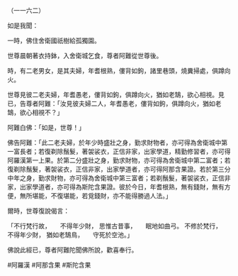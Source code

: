 （一一六二）

如是我聞：

一時，佛住舍衛國祇樹給孤獨園。

世尊晨朝著衣持鉢，入舍衛城乞食，尊者阿難從世尊後。

時，有二老男女，是其夫婦，年耆根熟，僂背如鉤，諸里巷頭，燒糞掃處，俱蹲向火。

世尊見彼二老夫婦，年耆愚老，僂背如鉤，俱蹲向火，猶如老鵠，欲心相視。見已，告尊者阿難：「汝見彼夫婦二人，年耆愚老，僂背如鉤，俱蹲向火，猶如老鵠，欲心相視不？」

阿難白佛：「如是，世尊！」

佛告阿難：「此二老夫婦，於年少時盛壯之身，勤求財物者，亦可得為舍衛城中第一富長者；若復剃除鬚髮，著袈裟衣，正信非家，出家學道，精勤修習者，亦可得阿羅漢第一上果。於第二分盛壯之身，勤求財物，亦可得為舍衛城中第二富者；若復剃除鬚髮，著袈裟衣，正信非家，出家學道者，亦可得阿那含果證。若於第三分中年之身，勤求財物，亦可得為舍衛城中第三富者；若剃鬚髮，著袈裟衣，正信非家，出家學道者，亦可得為斯陀含果證。彼於今日，年耆根熟，無有錢財，無有方便，無所堪能，不復堪能，若覓錢財，亦不能得勝過人法。」

爾時，世尊復說偈言：

「不行梵行故，　　不得年少財，
思惟古昔事，　　眠地如曲弓。
不修於梵行，　　不得年少財，
猶如老鵠鳥，　　守死於空池。」

佛說此經已，尊者阿難陀聞佛所說，歡喜奉行。





#阿羅漢
#阿那含果
#斯陀含果
